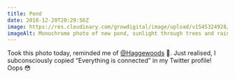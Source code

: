 ```yaml
---
title: Pond
date: 2018-12-20T20:29:56Z
image: https://res.cloudinary.com/growdigital/image/upload/v1545324928/pond-B6018726.jpg
imageAlt: Monochrome photo of new pond, sunlight through trees and rain
---
```


Took this photo today, reminded me of [@Haggewoods](https://mobile.twitter.com/Haggewoods) 🙂. Just realised, I subconsciously copied “Everything is connected” in my Twitter profile! Oops 😳
